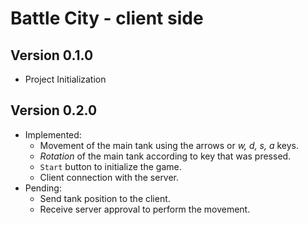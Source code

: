 # Battle City - client side

## Version 0.1.0

- Project Initialization

## Version 0.2.0

- Implemented:
  - Movement of the main tank using the arrows or _w, d, s, a_ keys.
  - _Rotation_ of the main tank according to key that was pressed.
  - `Start` button to initialize the game. 
  - Client connection with the server.
- Pending:
  - Send tank position to the client.
  - Receive server approval to perform the movement.
